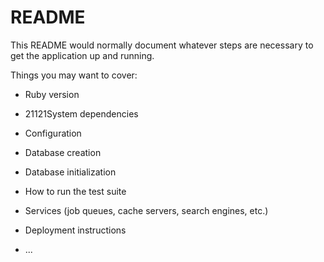 # README

This README would normally document whatever steps are necessary to get the
application up and running.

Things you may want to cover:

* Ruby version

* 21121System dependencies

* Configuration

* Database creation

* Database initialization

* How to run the test suite

* Services (job queues, cache servers, search engines, etc.)

* Deployment instructions

* ...
